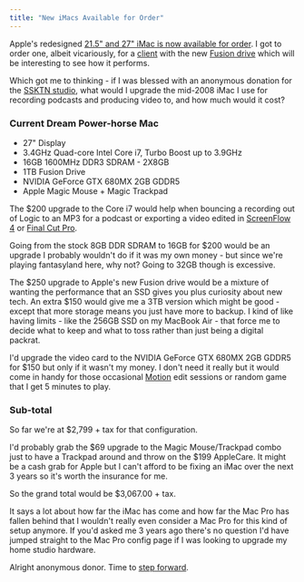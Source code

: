 ```yaml
---
title: "New iMacs Available for Order"
---
```

<p>Apple's redesigned <a href="http://www.apple.com/ca/imac/">21.5" and 27" iMac is now available for order</a>. I got to order one, albeit vicariously, for a <a href="http://lemonproductions.ca">client</a> with the new <a href="http://www.apple.com/ca/imac/performance/">Fusion drive</a> which will be interesting to see how it performs.</p>
<p>Which got me to thinking - if I was blessed with an anonymous donation for the <a href="http://ssktn.com">SSKTN studio</a>, what would I upgrade the mid-2008 iMac I use for recording podcasts and producing video to, and how much would it cost?</p>
<h3>Current Dream Power-horse Mac</h3>
<ul>
<li>27" Display</li>
<li>3.4GHz Quad-core Intel Core i7, Turbo Boost up to 3.9GHz</li>
<li>16GB 1600MHz DDR3 SDRAM - 2X8GB</li>
<li>1TB Fusion Drive</li>
<li>NVIDIA GeForce GTX 680MX 2GB GDDR5</li>
<li>Apple Magic Mouse + Magic Trackpad</li>
</ul>
<p>The $200 upgrade to the Core i7 would help when bouncing a recording out of Logic to an MP3 for a podcast or exporting a video edited in <a href="http://target.georiot.com/Proxy.ashx?grid=9646&id=6PFrOqNV4B8&offerid=162397&type=3&subid=0&tmpid=3664&RD_PARM1=https%253A%252F%252Fitunes.apple.com%252Fca%252Fapp%252Fscreenflow-4%252Fid573279886%253Fmt%253D12%2526uo%253D4%2526partnerId%253D30" target="itunes_store">ScreenFlow 4</a> or <a href="http://target.georiot.com/Proxy.ashx?grid=9646&id=6PFrOqNV4B8&offerid=162397&type=3&subid=0&tmpid=3664&RD_PARM1=https%253A%252F%252Fitunes.apple.com%252Fca%252Fapp%252Ffinal-cut-pro%252Fid424389933%253Fmt%253D12%2526uo%253D4%2526partnerId%253D30" target="itunes_store">Final Cut Pro</a>.</p>
<p>Going from the stock 8GB DDR SDRAM to 16GB for $200 would be an upgrade I probably wouldn't do if it was my own money - but since we're playing fantasyland here, why not? Going to 32GB though is excessive.</p>
<p>The $250 upgrade to Apple's new Fusion drive would be a mixture of wanting the performance that an SSD gives you plus curiosity about new tech. An extra $150 would give me a 3TB version which might be good - except that more storage means you just have more to backup. I kind of like having limits - like the 256GB SSD on my MacBook Air - that force me to decide what to keep and what to toss rather than just being a digital packrat.</p>
<p>I'd upgrade the video card to the NVIDIA GeForce GTX 680MX 2GB GDDR5 for $150 but only if it wasn't my money. I don't need it really but it would come in handy for those occasional <a href="http://target.georiot.com/Proxy.ashx?grid=9646&id=6PFrOqNV4B8&offerid=162397&type=3&subid=0&tmpid=3664&RD_PARM1=https%253A%252F%252Fitunes.apple.com%252Fca%252Fapp%252Fmotion%252Fid434290957%253Fmt%253D12%2526uo%253D4%2526partnerId%253D30" target="itunes_store">Motion</a> edit sessions or random game that I get 5 minutes to play.</p>
<h3>Sub-total</h3>
<p>So far we're at $2,799 + tax for that configuration.</p>
<p>I'd probably grab the $69 upgrade to the Magic Mouse/Trackpad combo just to have a Trackpad around and throw on the $199 AppleCare. It might be a cash grab for Apple but I can't afford to be fixing an iMac over the next 3 years so it's worth the insurance for me.</p>
<p>So the grand total would be $3,067.00 + tax.</p>
<p>It says a lot about how far the iMac has come and how far the Mac Pro has fallen behind that I wouldn't really even consider a Mac Pro for this kind of setup anymore. If you'd asked me 3 years ago there's no question I'd have jumped straight to the Mac Pro config page if I was looking to upgrade my home studio hardware.</p>
<p>Alright anonymous donor. Time to <a href="http://www.ssktn.com/sponsorship/">step forward</a>.</p>
